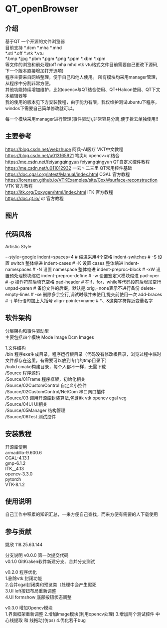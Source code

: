 # QT_openBrowser


## 介绍
基于QT      一个开源的文件浏览器  
目前支持
*.dcm *.mha *.mhd    
*.stl *.off *.vtk  *.vtu    
*.bmp *.jpg *.pbm *.pgm *.png *.ppm *.xbm *.xpm  
等文件的浏览和前处理(off mha mhd vtk vtu格式文件目前需要自己更改下源码,下一个版本直接增加打开选项)      
程序主要来自网络整理，便于自己和他人使用。 
所有模块均采用manager管理，从程序中分割非常方便。  
其他功能持续增加维护，比如opencv与QT结合使用、QT+Halcon使用、QT下文本编辑器等  
我的使用的版本见下方安装教程，由于能力有限，我仅维护测试ubuntu下程序，windos下需要自己简单修改就可以。  

每一个模块采用manager进行管理(事件驱动),非常容易分离,便于拆去单独使用!!  


## 主要参考    
https://blog.csdn.net/webzhuce  阿兵-AI医疗  VKT中文教程  
https://blog.csdn.net/u013165921 笔尖bj opencv+qt结合  
https://me.csdn.net/feiyangqingyun   feiyangqingyun   QT自定义控件教程  
https://me.csdn.net/u011012932  一去丶二三里   QT常用控件基础  
https://doc.cgal.org/latest/Manual/index.html  CGAL 官方教程  
https://lorensen.github.io/VTKExamples/site/Cxx/#surface-reconstruction  VTK  官方教程  
https://itk.org/Doxygen/html/index.html  ITK  官方教程  
https://doc.qt.io/ qt 官方教程  

## 图片


## 代码风格
Artistic Style

--style=google
indent=spaces=4	          # 缩进采用4个空格
indent-switches           # -S  设置 switch 整体缩进
indent-cases 	          # -K  设置 cases 整体缩进
indent-namespaces         # -N  设置 namespace 整体缩进
indent-preproc-block      # -xW 设置预处理模块缩进
indent-preproc-define     # -w  设置宏定义模块缩进
pad-oper                  # -p  操作符前后填充空格
pad-header                # 在if，for，while等代码段前后增加空行
unpad-paren               # 备份文件的后缀，默认是.orig,=none表示不进行备份
delete-empty-lines        # -xe 删除多余空行,调试时候并未使用,提交前使用一次
add-braces                # -j  单行语句加上大括号
align-pointer=name        # *、&这类字符靠近变量名字



## 软件架构
分层架构和事件驱动型  
主要包括四个模块 
Mode 
Image 
Dcm 
Images


1.文件结构  
/bin      程序exe生成目录，程序运行根目录（代码没有修改根目录，浏览过程中临时文件都存在这里，有需要可以放到专门的tmp目录下）  
/bulid    cmake构建目录，每个人都不一样，无需下载    
/Source   程序源码  
/Source/01Frame  程序框架，初始化相关  
/Source/02CustomControl  自定义小控件  
/Source/02CustomControl/NetCom  串口网口插件  
/Source/03  调用开源库封装算法,包含itk vtk opencv cgal vcg   
/Source/04Ui  UI相关  
/Source/05Manager  结构管理  
/Source/06Test  测试控件    

## 安装教程

开源库使用  
armadillo-9.600.6  
CGAL-4.13.1  
gmp-6.1.2  
ITK__4.13  
opencv-3.3.0  
pytorch  
VTK-8.1.2  

## 使用说明

自己工作中积累的知识汇总，一来方便自己查找，而来方便有需要的人下载使用

## 参与贡献

姚欣  118.25.63.144  

分支说明 
v0.0.0  第一次提交代码   
v0.1.0  GitKraken软件新建分支、合并分支测试  

v0.2.0  程序优化  
1.删除vtk 封闭功能  
2.合并cgal封闭类和预览类（处理中会产生假死  
3.UI left按钮布局重新调整  
4.UI formshow 底部按钮状态调整  

v0.3.0  增加Opencv模块  
1.界面框架重新调整
2.增加Image模块(利用opencv处理)
3.增加两个测试控件  中心线提取  和 线拖动(仿ps)
4.优化若干bug


















